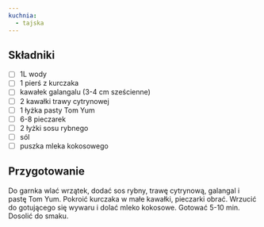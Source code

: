 ```yaml
---
kuchnia:
  - tajska
---
```

## Składniki

- [ ] 1L wody
- [ ] 1 pierś z kurczaka
- [ ] kawałek galangalu (3-4 cm sześcienne)
- [ ] 2 kawałki trawy cytrynowej
- [ ] 1 łyżka pasty Tom Yum
- [ ] 6-8 pieczarek
- [ ] 2 łyżki sosu rybnego
- [ ] sól
- [ ] puszka mleka kokosowego

## Przygotowanie

Do garnka wlać wrzątek, dodać sos rybny, trawę cytrynową, galangal i pastę Tom Yum. Pokroić kurczaka w małe kawałki, pieczarki obrać. Wrzucić do gotującego się wywaru i dolać mleko kokosowe. Gotować 5-10 min. Dosolić do smaku.
